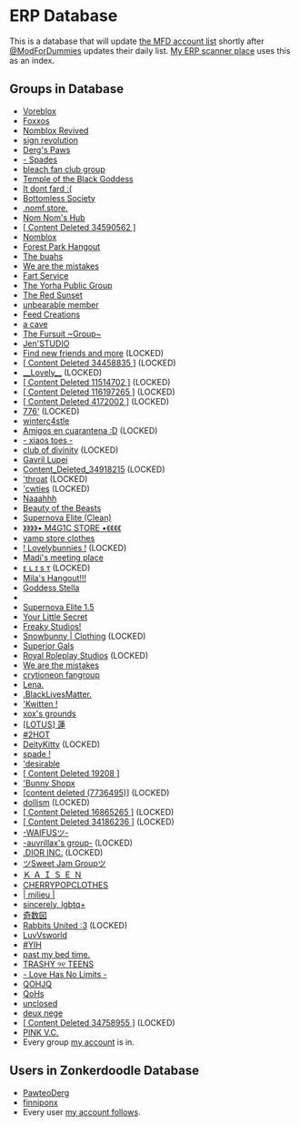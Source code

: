 # ERP Database
This is a database that will update [the MFD account list](https://github.com/VigilantLizard/ERPLists/blob/main/AccountList.bin) shortly after [@ModForDummies](https:/.com/ModForDummies) updates their daily list. [My ERP scanner place](https://github.com/VigilantLizard/ERPScannerPlace/tree/main) uses this as an index.
## Groups in Database
- [Voreblox](https://www.roblox.com/groups/34788732)
- [Foxxos](https://www.roblox.com/groups/34282593)
- [Nomblox Revived](https://www.roblox.com/groups/34640640)
- [sign revolution](https://www.roblox.com/groups/17106942)
- [Derg's Paws](https://www.roblox.com/groups/32317885)
- [- Spades](https://www.roblox.com/groups/35063781)
- [bleach fan club group](https://www.roblox.com/groups/35054382)
- [Temple of the Black Goddess](https://www.roblox.com/groups/35008055)
- [It dont fard :(](https://www.roblox.com/groups/34208803)
- [Bottomless Society](https://www.roblox.com/groups/32039471)
- [.nomf.store.](https://www.roblox.com/groups/11728300)
- [Nom Nom's Hub](https://www.roblox.com/groups/33514065)
- [\[ Content Deleted 34590562 \]](https://www.roblox.com/groups/34590562)
- [Nomblox](https://www.roblox.com/groups/34128447)
- [Forest Park Hangout](https://www.roblox.com/groups/16491838)
- [The buahs](https://www.roblox.com/groups/34369407)
- [We are the mistakes](https://www.roblox.com/groups/8080203)
- [Fart Service](https://www.roblox.com/groups/33966769)
- [The Yorha Public Group](https://www.roblox.com/groups/35052384)
- [The Red Sunset](https://www.roblox.com/groups/34439006)
- [unbearable member](https://www.roblox.com/groups/34466705)
- [Feed Creations](https://www.roblox.com/groups/12047515)
- [a cave](https://www.roblox.com/groups/32022314)
- [The Fursuit \~Group\~](https://www.roblox.com/groups/33539681)
- [Jen'STUDIO](https://www.roblox.com/groups/34383074)
- [Find new friends and more](https://www.roblox.com/groups/34874583) (LOCKED)
- [\[ Content Deleted 34458835 \]](https://www.roblox.com/groups/34458835) (LOCKED)
- [\_\_Lovely\_\_](https://www.roblox.com/groups/16795620) (LOCKED)
- [\[ Content Deleted 11514702 \]](https://www.roblox.com/groups/11514702) (LOCKED)
- [\[ Content Deleted 116197265 \]](https://www.roblox.com/groups/116197265) (LOCKED)
- [\[ Content Deleted 4172002 \]](https://www.roblox.com/groups/4172002) (LOCKED)
- [776'](https://www.roblox.com/groups/13407796) (LOCKED)
- [winterc4stle](https://www.roblox.com/groups/32983524)
- [Amigos en cuarantena :D](https://www.roblox.com/groups/7713435) (LOCKED)
- [- xiaos toes -](https://www.roblox.com/groups/16304795)
- [club of divinity](https://www.roblox.com/groups/34918086) (LOCKED)
- [Gavril Lupei](https://www.roblox.com/groups/15922716)
- [Content_Deleted_34918215](https://www.roblox.com/groups/34918215) (LOCKED)
- ['throat](https://www.roblox.com/groups/34864392) (LOCKED)
- ['cwties](https://www.roblox.com/groups/33437758) (LOCKED)
- [Naaahhh](https://www.roblox.com/groups/32699422)
- [Beauty of the Beasts](https://www.roblox.com/groups/5812000)
- [Supernova Elite (Clean)](https://www.roblox.com/groups/34734752)
- [》》》》• M4G1C STORE •《《《《](https://www.roblox.com/groups/33855513)
- [vamp store clothes](https://www.roblox.com/groups/33896637)
- [! Lovelybunnies !](https://www.roblox.com/groups/15912864) (LOCKED)
- [Madi's meeting place](https://www.roblox.com/groups/34997222)
- [ᴇ ʟ ɪ s ᴛ](https://www.roblox.com/groups/16960276) (LOCKED)
- [Mila's Hangout!!!](https://www.roblox.com/groups/34616910)
- [Goddess Stella](https://www.roblox.com/groups/1018746)
- 
- [Supernova Elite 1.5](https://www.roblox.com/groups/34749564)
- [Your Little Secret](https://www.roblox.com/groups/34841849)
- [Freaky Studios!](https://www.roblox.com/groups/7146011)
- [Snowbunny | Clothing](https://www.roblox.com/groups/5717913) (LOCKED)
- [Superior Gals](https://www.roblox.com/groups/34641882)
- [Royal Roleplay Studios](https://www.roblox.com/groups/16339899) (LOCKED)
- [We are the mistakes](https://www.roblox.com/groups/8080203)
- [crytioneon fangroup](https://www.roblox.com/groups/12246485)
- [Lena.](https://www.roblox.com/groups/13678537)
- [.BlackLivesMatter.](https://www.roblox.com/groups/6553297)
- ['Kwitten !](https://www.roblox.com/groups/16224651)
- [xox's grounds](https://www.roblox.com/groups/34463529)
- [\[LOTUS\] 蓮](https://www.roblox.com/groups/4928849)
- [#2HOT](https://www.roblox.com/groups/7315709)
- [DeityKitty](https://www.roblox.com/groups/15346060) (LOCKED)
- [spade !](https://www.roblox.com/groups/35062509)
- ['desirable](https://www.roblox.com/groups/33349824)
- [\[ Content Deleted 19208 \]](https://www.roblox.com/groups/19208)
- ['Bunny Shopx](https://www.roblox.com/groups/34408471)
- [\[content deleted (7736495)\]](https://www.roblox.com/groups/7736495) (LOCKED)
- [dollism](https://www.roblox.com/groups/17310816) (LOCKED)
- [\[ Content Deleted 16865265 \]](https://www.roblox.com/groups/16865265) (LOCKED)
- [\[ Content Deleted 34186236 \]](https://www.roblox.com/groups/34186236) (LOCKED)
- [-WAIFUSツ-](https://www.roblox.com/groups/11094955)
- [-auvrillax's group-](https://www.roblox.com/groups/9486597) (LOCKED)
- [.DIOR INC.](https://www.roblox.com/groups/5751342) (LOCKED)
- [ツSweet Jam Groupツ](https://www.roblox.com/groups/35065141)
- [Ｋ Ａ Ｉ Ｓ Ｅ Ｎ](https://www.roblox.com/groups/8852238)
- [CHERRYPOPCLOTHES](https://www.roblox.com/groups/34140106)
- [| milieu |](https://www.roblox.com/groups/10016889)
- [sincerely, lgbtq+](https://www.roblox.com/groups/9709065)
- [奇数図](https://www.roblox.com/groups/34927755)
- [Rabbits United :3](https://www.roblox.com/groups/6142620) (LOCKED)
- [LuvVsworld](https://www.roblox.com/groups/6318545)
- [#YIH](https://www.roblox.com/groups/33508385)
- [past my bed time.](https://www.roblox.com/groups/9129599)
- [TRASHY ୨୧ TEENS](https://www.roblox.com/groups/15321257)
- [- Love Has No Limits -](https://www.roblox.com/groups/13764554)
- [QOHJQ](https://www.roblox.com/groups/7405371)
- [QoHs](https://www.roblox.com/groups/34396635)
- [unclosed](https://www.roblox.com/groups/13802474)
- [deux nege](https://www.roblox.com/groups/33533199)
- [\[ Content Deleted 34758955 \]](https://www.roblox.com/groups/34758955) (LOCKED)
- [PINK V.C.](https://www.roblox.com/groups/34832659)
- Every group [my account](https://www.roblox.com/users/7506583559/profile) is in.

## Users in Zonkerdoodle Database
- [PawteoDerg](https://www.roblox.com/users/332864766/profile)
- [finniponx](https://www.roblox.com/users/1169876118/profile)
- Every user [my account follows](https://www.roblox.com/users/7506583559/friends#!/following).
